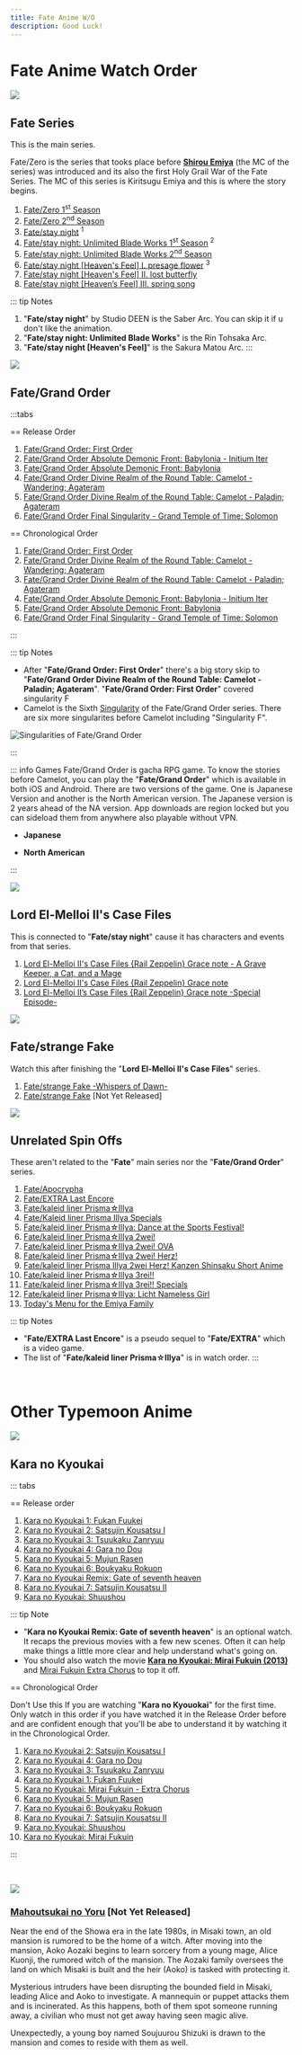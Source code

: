 ```yaml
---
title: Fate Anime W/O
description: Good Luck!
---
```

# Fate Anime Watch Order

![](/banner/fate.png)
## Fate Series

This is the main series.

Fate/Zero is the series that tooks place before [**Shirou Emiya**](https://typemoon.fandom.com/wiki/Shirou_Emiya) (the MC of the series) was introduced and its also the first Holy Grail War of the Fate Series. The MC of this series is Kiritsugu Emiya and this is where the story begins.

1. [Fate/Zero 1<sup>st</sup> Season](https://anilist.co/anime/10087/FateZero/)
2. [Fate/Zero 2<sup>nd</sup> Season](https://anilist.co/anime/11741/FateZero-Season-2/)
3. [Fate/stay night](https://anilist.co/anime/356/Fatestay-night/) <sup>1</sup>
4. [Fate/stay night: Unlimited Blade Works 1<sup>st</sup> Season](https://anilist.co/anime/19603/Fatestay-night-Unlimited-Blade-Works/) <sup>2</sup>
5. [Fate/stay night: Unlimited Blade Works 2<sup>nd</sup> Season](https://anilist.co/anime/20792/Fatestay-night-Unlimited-Blade-Works-2nd-Season/)
6. [Fate/stay night [Heaven's Feel] I. presage flower](https://anilist.co/anime/20791/Fatestay-night-Heavens-Feel-I-presage-flower/) <sup>3</sup>
7. [Fate/stay night [Heaven's Feel] II. lost butterfly](https://anilist.co/anime/21718/Fatestay-night-Heavens-Feel-II-lost-butterfly/)
8. [Fate/stay night [Heaven’s Feel] III. spring song](https://anilist.co/anime/21719/Fatestay-night-Heavens-Feel-III-spring-song/)

::: tip Notes 
1. "**Fate/stay night**" by Studio DEEN is the Saber Arc. You can skip it if u don't like the animation.
2. "**Fate/stay night: Unlimited Blade Works**" is the Rin Tohsaka Arc.
3. "**Fate/stay night [Heaven's Feel]**" is the Sakura Matou Arc.
:::

![](/banner/fg.png)
## Fate/Grand Order

:::tabs

== Release Order
1. [Fate/Grand Order: First Order](https://anilist.co/anime/97815/FateGrand-Order-First-Order/)
2. [Fate/Grand Order Absolute Demonic Front: Babylonia - Initium Iter](https://anilist.co/anime/110851/FateGrand-Order-Absolute-Demonic-Front-Babylonia--Initium-Iter/)
3. [Fate/Grand Order Absolute Demonic Front: Babylonia](https://anilist.co/anime/103275/FateGrand-Order-Absolute-Demonic-Front-Babylonia/)
4. [Fate/Grand Order Divine Realm of the Round Table: Camelot - Wandering; Agateram](https://anilist.co/anime/103276/FateGrand-Order-Divine-Realm-of-the-Round-Table-Camelot--Wandering-Agateram/)
5. [Fate/Grand Order Divine Realm of the Round Table: Camelot - Paladin; Agateram](https://anilist.co/anime/103277/FateGrand-Order-Divine-Realm-of-the-Round-Table-Camelot--Paladin-Agateram/)
6. [Fate/Grand Order Final Singularity - Grand Temple of Time: Solomon](https://anilist.co/anime/116756/FateGrand-Order-Final-Singularity--Grand-Temple-of-Time-Solomon/)

== Chronological Order
1. [Fate/Grand Order: First Order](https://anilist.co/anime/97815/FateGrand-Order-First-Order/)
2. [Fate/Grand Order Divine Realm of the Round Table: Camelot - Wandering; Agateram](https://anilist.co/anime/103276/FateGrand-Order-Divine-Realm-of-the-Round-Table-Camelot--Wandering-Agateram/)
3. [Fate/Grand Order Divine Realm of the Round Table: Camelot - Paladin; Agateram](https://anilist.co/anime/103277/FateGrand-Order-Divine-Realm-of-the-Round-Table-Camelot--Paladin-Agateram/)
4. [Fate/Grand Order Absolute Demonic Front: Babylonia - Initium Iter](https://anilist.co/anime/110851/FateGrand-Order-Absolute-Demonic-Front-Babylonia--Initium-Iter/)
5. [Fate/Grand Order Absolute Demonic Front: Babylonia](https://anilist.co/anime/103275/FateGrand-Order-Absolute-Demonic-Front-Babylonia/)
6. [Fate/Grand Order Final Singularity - Grand Temple of Time: Solomon](https://anilist.co/anime/116756/FateGrand-Order-Final-Singularity--Grand-Temple-of-Time-Solomon/)

:::


::: tip Notes
- After "**Fate/Grand Order: First Order**" there's a big story skip to "**Fate/Grand Order Divine Realm of the Round Table: Camelot - Paladin; Agateram**". "**Fate/Grand Order: First Order**" covered singularity F
- Camelot is the Sixth [Singularity](https://typemoon.fandom.com/wiki/Singularity) of the Fate/Grand Order series. There are six more singularites before Camelot including "Singularity F".

![Singularities of Fate/Grand Order](/ss/singularity.png)

:::

::: info Games
Fate/Grand Order is gacha RPG game. To know the stories before Camelot, you can play the "**Fate/Grand Order**" which is available in both iOS and Android. There are two versions of the game. One is Japanese Version and another is the North American version. The Japanese version is 2 years ahead of the NA version. App downloads are region locked but you can sideload them from anywhere also playable without VPN.

- **Japanese** <Badge type="tip" icon="i-logos-android-icon" text="Android" link="https://play.google.com/store/apps/details?id=com.aniplex.fategrandorder" /> <Badge type="tip" icon="i-logos-apple-app-store" text="iOS" link="https://apps.apple.com/jp/app/fate-grand-order/id1015521325" />

- **North American** <Badge type="tip" icon="i-logos-android-icon" text="Android" link="https://play.google.com/store/apps/details?id=com.aniplex.fategrandorder.en" /> <Badge type="tip" icon="i-logos-apple-app-store" text="iOS" link="https://apps.apple.com/us/app/fate-grand-order-english/id1183802626" />

:::

![](/banner/lord.png)
## Lord El-Melloi II's Case Files
This is connected to "**Fate/stay night**" cause it has characters and events from that series.

1. [Lord El-Melloi II's Case Files {Rail Zeppelin} Grace note - A Grave Keeper, a Cat, and a Mage](https://anilist.co/anime/106862/Lord-ElMelloi-IIs-Case-Files-Rail-Zeppelin-Grace-note--A-Grave-Keeper-a-Cat-and-a-Mage/)
2. [Lord El-Melloi II's Case Files {Rail Zeppelin} Grace note](https://anilist.co/anime/106918/Lord-ElMelloi-IIs-Case-Files-Rail-Zeppelin-Grace-note/)
3. [Lord El-Melloi II’s Case Files {Rail Zeppelin} Grace note -Special Episode-](https://anilist.co/anime/136344/Lord-ElMelloi-IIs-Case-Files-Rail-Zeppelin-Grace-note-Special-Episode/)


![](/banner/fake.png)
## Fate/strange Fake
Watch this after finishing the "**Lord El-Melloi II's Case Files**" series.

1. [Fate/strange Fake -Whispers of Dawn-](https://anilist.co/anime/154966/Fatestrange-Fake-Whispers-of-Dawn/)
2. [Fate/strange Fake](https://anilist.co/anime/166617/Fatestrange-Fake/) [Not Yet Released]


![](/banner/spin.png)
## Unrelated Spin Offs
These aren't related to the "**Fate**" main series nor the "**Fate/Grand Order**" series.

1. [Fate/Apocrypha](https://anilist.co/anime/98035/FateApocrypha/)
2. [Fate/EXTRA Last Encore](https://anilist.co/anime/21717/FateEXTRA-Last-Encore/)
3. [Fate/kaleid liner Prisma☆Illya](https://anilist.co/anime/14829/Fatekaleid-liner-PrismaIllya/)
4. [Fate/Kaleid liner Prisma Illya Specials](https://anilist.co/anime/19109/FateKaleid-liner-Prisma-Illya-Specials/)
5. [Fate/kaleid liner Prisma☆Illya: Dance at the Sports Festival!](https://anilist.co/anime/18851/Fatekaleid-liner-PrismaIllya-Dance-at-the-Sports-Festival/)
6. [Fate/kaleid liner Prisma☆Illya 2wei!](https://anilist.co/anime/20467/Fatekaleid-liner-PrismaIllya-2wei/)
7. [Fate/kaleid liner Prisma☆Illya 2wei! OVA](https://anilist.co/anime/20862/Fatekaleid-liner-PrismaIllya-2wei-OVA/)
8. [Fate/kaleid liner Prisma☆Illya 2wei! Herz!](https://anilist.co/anime/20845/Fatekaleid-liner-PrismaIllya-2wei-Herz/)
9. [Fate/kaleid liner Prisma Illya 2wei Herz! Kanzen Shinsaku Short Anime](https://anilist.co/anime/21325/Fatekaleid-liner-Prisma-Illya-2wei-Herz-Kanzen-Shinsaku-Short-Anime/)
10. [Fate/kaleid liner Prisma☆Illya 3rei!!](https://anilist.co/anime/21379/Fatekaleid-liner-PrismaIllya-3rei/)
11. [Fate/kaleid liner Prisma☆Illya 3rei!! Specials](https://anilist.co/anime/87488/Fatekaleid-liner-PrismaIllya-3rei-Specials/)
12. [Fate/kaleid liner Prisma☆Illya: Licht Nameless Girl](https://anilist.co/anime/118743https://anilist.co/anime/118743/Fatekaleid-liner-PrismaIllya-Licht-Nameless-Girl//Fatekaleid-liner-PrismaIllya-Licht-Nameless-Girl/)
13. [Today's Menu for the Emiya Family](https://anilist.co/anime/100855/Todays-Menu-for-the-Emiya-Family/)

::: tip Notes
- "**Fate/EXTRA Last Encore**" is a pseudo sequel to "**Fate/EXTRA**" which is a video game.
- The list of "**Fate/kaleid liner Prisma☆Illya**" is in watch order.
:::

<br>

# Other Typemoon Anime

![](/banner/kara.png)
## Kara no Kyoukai

::: tabs

== Release order
1. [Kara no Kyoukai 1: Fukan Fuukei](https://anilist.co/anime/2593/the-Garden-of-sinners-Chapter-1-Thanatos-Overlooking-View/)
2. [Kara no Kyoukai 2: Satsujin Kousatsu I](https://anilist.co/anime/3782/the-Garden-of-sinners-Chapter-2-and-nothing-heart-Murder-Speculation-Part-A/)
3. [Kara no Kyoukai 3: Tsuukaku Zanryuu](https://anilist.co/anime/3783/the-Garden-of-sinners-Chapter-3-ever-cry-never-life-Remaining-Sense-of-Pain/)
4. [Kara no Kyoukai 4: Gara no Dou](https://anilist.co/anime/4280/the-Garden-of-sinners-Chapter-4-garannodou-The-Hollow-Shrine/)
5. [Kara no Kyoukai 5: Mujun Rasen](https://anilist.co/anime/4282/the-Garden-of-sinners-Chapter-5-Paradox-Paradigm/)
6. [Kara no Kyoukai 6: Boukyaku Rokuon](https://anilist.co/anime/5204/the-Garden-of-sinners-Chapter-6-Fairy-Tale-Oblivion-Recording/)
7. [Kara no Kyoukai Remix: Gate of seventh heaven](https://anilist.co/anime/6624/Kara-no-Kyoukai-Remix-Gate-of-seventh-heaven/)
8. [Kara no Kyoukai 7: Satsujin Kousatsu II](https://anilist.co/anime/5205/the-Garden-of-sinners-Chapter-7-not-nothing-heart-Murder-Speculation-Part-B/)
9. [Kara no Kyoukai: Shuushou](https://anilist.co/anime/6954/the-Garden-of-sinners-Chapter-8-The-Final-Chapter/) <Badge type="info" text="Epilogue" />

::: tip Note
- "**Kara no Kyoukai Remix: Gate of seventh heaven**" is an optional watch. It recaps the previous movies with a few new scenes. Often it can help make things a little more clear and help understand what's going on.
- You should also watch the movie [**Kara no Kyoukai: Mirai Fukuin (2013)**](https://anilist.co/anime/14807/the-Garden-of-sinners-recalled-out-summer/) and [Mirai Fukuin Extra Chorus](https://anilist.co/anime/20697/the-Garden-of-sinners-recalled-out-summer-extra-chorus/) to top it off.


== Chronological Order

Don't Use this If you are watching "**Kara no Kyouokai**" for the first time. Only watch in this order if you have watched it in the Release Order before and are confident enough that you'll be abe to understand it by watching it in the Chronological Order.

1. [Kara no Kyoukai 2: Satsujin Kousatsu I](https://anilist.co/anime/3782/the-Garden-of-sinners-Chapter-2-and-nothing-heart-Murder-Speculation-Part-A/)
2. [Kara no Kyoukai 4: Gara no Dou](https://anilist.co/anime/4280/the-Garden-of-sinners-Chapter-4-garannodou-The-Hollow-Shrine/)
3. [Kara no Kyoukai 3: Tsuukaku Zanryuu](https://anilist.co/anime/3783/the-Garden-of-sinners-Chapter-3-ever-cry-never-life-Remaining-Sense-of-Pain/)
4. [Kara no Kyoukai 1: Fukan Fuukei](https://anilist.co/anime/2593/the-Garden-of-sinners-Chapter-1-Thanatos-Overlooking-View/)
5. [Kara no Kyoukai: Mirai Fukuin - Extra Chorus](https://anilist.co/anime/20697/the-Garden-of-sinners-recalled-out-summer-extra-chorus/)
6. [Kara no Kyoukai 5: Mujun Rasen](https://anilist.co/anime/4282/the-Garden-of-sinners-Chapter-5-Paradox-Paradigm/)
7. [Kara no Kyoukai 6: Boukyaku Rokuon](https://anilist.co/anime/5204/the-Garden-of-sinners-Chapter-6-Fairy-Tale-Oblivion-Recording/)
8. [Kara no Kyoukai 7: Satsujin Kousatsu II](https://anilist.co/anime/5205/the-Garden-of-sinners-Chapter-7-not-nothing-heart-Murder-Speculation-Part-B/)
9. [Kara no Kyoukai: Shuushou](https://anilist.co/anime/6954/the-Garden-of-sinners-Chapter-8-The-Final-Chapter/) <Badge type="info" text="Epilogue" />
10. [Kara no Kyoukai: Mirai Fukuin](https://anilist.co/anime/14807/the-Garden-of-sinners-recalled-out-summer/)

::: 

<br>

![](/banner/yoru.png)
###  [Mahoutsukai no Yoru](https://anilist.co/anime/143103/Witch-on-the-Holy-Night/) [Not Yet Released]

Near the end of the Showa era in the late 1980s, in Misaki town, an old mansion is rumored to be the home of a witch. After moving into the mansion, Aoko Aozaki begins to learn sorcery from a young mage, Alice Kuonji, the rumored witch of the mansion. The Aozaki family oversees the land on which Misaki is built and the heir (Aoko) is tasked with protecting it.

Mysterious intruders have been disrupting the bounded field in Misaki, leading Alice and Aoko to investigate. A mannequin or puppet attacks them and is incinerated. As this happens, both of them spot someone running away, a civilian who must not get away having seen magic alive.

Unexpectedly, a young boy named Soujuurou Shizuki is drawn to the mansion and comes to reside with them as well.